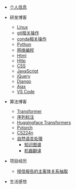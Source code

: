 * [个人信息](README)
* 研发博客
    * [Linux](Linux/README) 
    * [git相关操作](git/README)
    * [conda相关操作](conda/README)
    * [Python](Python/python)
    * [网络编程](Socket/README)
    * [Html](Html/README)
    * [Http](Http/README)
    * [CSS](CSS/README)
    * [JavaScript](JavaScript/README)
    * [jQuery](jQuery/README)
    * [Django](Django/README)
    * [Ajax](Ajax/README)
    * [VS Code](VScode/README)

* 算法博客
    * [Transformer](Transformer/Transformer.md)
    * [序列标注](nlp/seq_label)
    * [Huggingface Transformers](Transformers/README)
    * [Pytorch](pytorch/README)
    * [CS224n](cs224n/README)
    * [自然语言处理](nlp/)
        * [知识图谱](nlp/kg/kg.md)
        * [机器翻译](nlp/nmt/README.md)

* 项目经历
    * [授信报告的主客体关系抽取](sxbg/README)

* 生活感悟
